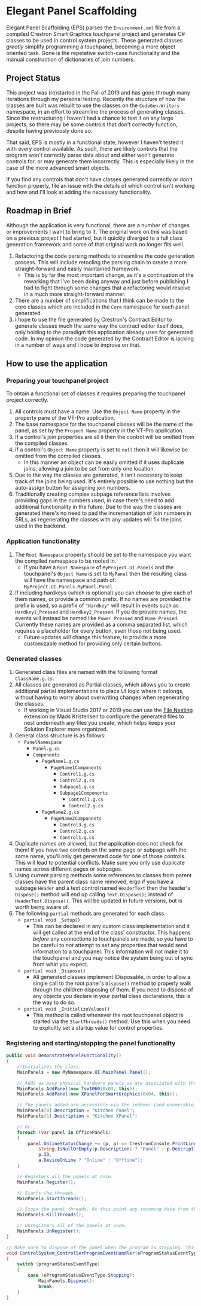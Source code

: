 ﻿# Elegant Panel Scaffolding

Elegant Panel Scaffolding (EPS) parses the `Environment.xml` file from a compiled Crestron Smart Graphics touchpanel project and generates C# classes to be used in control system projects. These generated classes *greatly* simplify programming a touchpanel, becoming a more object oriented task. Gone is the repetetive switch-case functionality and the manual construction of dictionaries of join numbers.

## Project Status

This project was (re)started in the Fall of 2019 and has gone through many iterations through my personal testing. Recently the structure of how the classes are built was rebuilt to use the classes on the `CodeGen.Writers` namespace, in an effort to streamline the process of generating classes. Since the restructuring I haven't had a chance to test it on any large projects, so there may be some controls that don't correctly function, despite having previously done so.

That said, EPS is mostly in a functional state, however I haven't tested it with every control available. As such, there are likely controls that the program won't correctly parse data about and either won't generate controls for, or may generate them incorrectly. This is especially likely in the case of the more advanced smart objects.

If you find any controls that don't have classes generated correctly or don't function properly, file an issue with the details of which control isn't working and how and I'll look at adding the necessary functionality.

## Roadmap in Brief

Although the application is very functional, there are a number of changes or improvements I want to bring to it. The original work on this was based on a previous project I had started, but it quickly diverged to a full class generation framework and some of that original work no longer fits well.

1. Refactoring the code parsing methods to streamline the code generation process. This will include retooling the parsing chain to create a more straight-forward and easily maintained framework.
   * This is by far the most important change, as it's a continuation of the reworking that I've been doing anyway and just before publishing I had to fight through some changes that a refactoring would resolve in a much more straight-forward manner.
2. There are a number of simplifications that I think can be made to the core classes which are included in the `Core` namespace for each panel generated.
3. I hope to use the file generated by Crestron's Contract Editor to generate classes much the same way the contract editor itself does, only holding to the paradigm this application already uses for generated code. In my opinion the code generated by the Contract Editor is lacking in a number of ways and I hope to improve on that.

## How to use the application

### Preparing your touchpanel project

To obtain a functional set of classes it requires preparing the touchpanel project correctly.

1. All controls must have a name. Use the `Object Name` property in the property pane of the VT-Pro application.
2. The base namespace for the touchpanel classes will be the name of the panel, as set by the `Project Name` property in the VT-Pro application.
3. If a control's join properties are all `0` then the control will be omitted from the compiled classes.
4. If a control's `Object Name` property is set to `null` then it will likewise be omitted from the compiled classes.
   * In this manner an object can be easily omitted if it uses duplicate joins, allowing a join to be set from only one location.
5. Due to the way the classes are generated, it isn't necessary to keep track of the joins being used. It's entirely possible to use nothing but the auto-assign button for assigning join numbers.
6. Traditionally creating complex subpage reference lists involves providing gaps in the numbers used, in case there's need to add additional functionality in the future. Due to the way the classes are generated there's no need to pad the incrementation of join numbers in SRLs, as regenerating the classes with any updates will fix the joins used in the backend.

### Application functionality

1. The `Root Namespace` property should be set to the namespace you want the compiled namespace to be rooted in.
   * If you have a `Root Namespace` of `MyProject.UI.Panels` and the touchpanel's `Object Name` is set to `MyPanel` then the resulting class will have the namespace and path of: `MyProject.UI.Panels.MyPanel.Panel`
2. If including hardkeys (which is optional) you can choose to give each of them names, or provide a common prefix. If no names are provided the prefix is used, so a prefix of `"Hardkey"` will result in events such as `Hardkey1_Pressed` and `Hardkey2_Pressed`. If you do provide names, the events will instead be named like `Power_Pressed` and `Home_Pressed`. Currently these names are provided as a comma separated list, which requires a placeholder for every button, even those not being used.
   * Future updates will change this feature, to provide a more customizable method for providing only certain buttons.

### Generated classes

1. Generated class files are named with the following format `ClassName.g.cs`.
2. All classes are generated as Partial classes, which allows you to create additional partial implementations to place UI logic where it belongs, without having to worry about overwriting changes when regenerating the classes.
   * If working in Visual Studio 2017 or 2019 you can use the [File Nesting](https://marketplace.visualstudio.com/items?itemName=MadsKristensen.FileNesting) extension by Mads Kristensen to configure the generated files to nest underneath any files you create, which helps keeps your Solution Explorer more organized.
3. General class structure is as follows:
   * `PanelNamespace`
     * `Panel.g.cs`
     * `Components`
       * `PageName1.g.cs`
         * `PageName1Components`
           * `Control1.g.cs`
           * `Control2.g.cs`
           * `Subpage1.g.cs`
           * `Subpage1Components`
             * `Control1.g.cs`
             * `Control2.g.cs`  
       * `PageName2.g.cs`
         * `PageName2Components`
           * `Control3.g.cs`
           * `Control2.g.cs`
           * `Control1.g.cs`
4. Duplicate names are allowed, but the application does not check for them! If you have two controls on the same page or subpage with the same name, you'll only get generated code for one of those controls. This will lead to potential conflicts. Make sure you only use duplicate names across different pages or subpages.
5. Using current parsing methods some references to classes from parent classes have the parent class name removed, ergo if you have a subpage `Header` and a text control named `HeaderText` then the header's `Dispose()` method will end up calling `Text.Dispose();` instead of `HeaderText.Dispose()`. This will be updated in future versions, but is worth being aware of.
6. The following `partial` methods are generated for each class.
   * `partial void _Setup()`
     * This can be declared in any custom class implementation and it will get called at the end of the class' constructor. This happens *before* any connections to touchpanels are made, so you have to be careful to *not* attempt to set any properties that would send information to a touchpanel. This information will not make it to the touchpanel and you may notice the system being out of sync from what you expect.
   * `partial void _Dispose()`
     * All generated classes implement IDisposable, in order to allow a single call to the root panel's `Dispose()` method to properly walk through the children disposing of them. If you need to dispose of any objects you declare in your partial class declarations, this is the way to do so.
   * `partial void _InitializeValues()`
     * This method is called whenever the root touchpanel object is started via the `StartThreads()` method. Use this when you need to explicitly set a startup value for control properties.

### Registering and starting/stopping the panel functionality

```csharp
public void DemonstratePanelFunctionality()
{
    //Initializes the class.
    MainPanels = new MyNamespace.UI.MainPanel.Panel();

    // Adds as many physical hardware panels as are associated with the class.
    MainPanels.AddPanel(new Tsw1060(0x03, this));
    MainPanels.AddPanel(new XPanelForSmartGraphics(0x04, this));

    // The panels added are accessible via the indexer (and enumerable) so you can do things like...
    MainPanels[0].Description = "Kitchen Panel";
    MainPanels[1].Description = "Kitchen XPanel";

    // Or...
    foreach (var panel in OfficePanels)
    {
        panel.OnlineStatusChange += (p, a) => CrestronConsole.PrintLine("The {0} with Id {1} is {2}.",
            string.IsNullOrEmpty(p.Description) ? "Panel" : p.Description,
            p.ID,
            a.DeviceOnLine ? "Online" : "Offline");
    }

    // Registers all the panels at once.
    MainPanels.Register();

    // Starts the threads.
    MainPanels.StartThreads();

    // Stops the panel threads. At this point any incoming data from the panel will be lost and not make it to the program. (Button presses, slider changes, text entry, etc.)
    MainPanels.KillThreads();

    // Unregisters all of the panels at once.
    MainPanels.UnRegister();
}

// Make sure to dispose of the panel when the program is stopping. This ensures that the threads are properly stopped and the underlying panels unregistered and disposed of.
void ControlSystem_ControllerProgramEventHandler(eProgramStatusEventType programStatusEventType)
{
    switch (programStatusEventType)
    {
        case (eProgramStatusEventType.Stopping):
            MainPanels.Dispose();
            break;
    }
}
```
